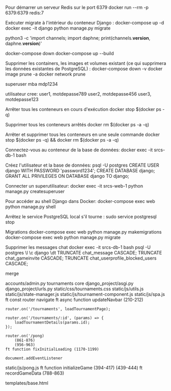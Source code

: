 <!-- connecter à la base de données:t
    python manage.py dbshell -->

    
Pour démarrer un serveur Redis sur le port 6379
    docker run --rm -p 6379:6379 redis:7

Exécuter migrate à l'intérieur du conteneur Django :
    docker-compose up -d  <!-- Démarre les conteneurs en arrière-plan -->
    docker exec -it django python manage.py migrate

python3 -c 'import channels; import daphne; print(channels.__version__, daphne.__version__)'

docker-compose down
docker-compose up --build

Supprimer les containers, les images et volumes existant (ce qui supprimera les données existantes de PostgreSQL) :
    docker-compose down -v
    docker image prune -a
    docker network prune

superuser
    mba
    mdp1234

utilisateur cree:   user1, motdepasse789
                    user2, motdepasse456
                    user3, motdepasse123

Arrêter tous les conteneurs en cours d'exécution
    docker stop $(docker ps -q)

Supprimer tous les conteneurs arrêtés
    docker rm $(docker ps -a -q)    

Arrêter et supprimer tous les conteneurs en une seule commande
    docker stop $(docker ps -q) && docker rm $(docker ps -a -q)



Connectez-vous au conteneur de la base de données:
    docker exec -it srcs-db-1 bash

Créez l'utilisateur et la base de données:
    psql -U postgres
    CREATE USER django WITH PASSWORD 'password1234';
    CREATE DATABASE django;
    GRANT ALL PRIVILEGES ON DATABASE django TO django;


Connecter un superutilisateur:
    docker exec -it srcs-web-1 python manage.py createsuperuser

Pour accéder au shell Django dans Docker:
    docker-compose exec web python manage.py shell


Arrêtez le service PostgreSQL local s'il tourne :
    sudo service postgresql stop

Migrations
    docker-compose exec web python manage.py makemigrations
    docker-compose exec web python manage.py migrate

Supprimer les messages chat
    docker exec -it srcs-db-1 bash
    psql -U postgres
    \l
    \c django
    \dt
    TRUNCATE chat_message CASCADE;
    TRUNCATE chat_gameinvite CASCADE;
    TRUNCATE chat_userprofile_blocked_users CASCADE;




merge

accounts/admin.py
tournaments
core
django_project/asgi.py
django_project/urls.py
static/css/tournaments.css
static/js/utils.js
static/js/state-manager.js
static/js/tournament-component.js
static/js/spa.js
    ft const router
            navigate
    ft async function updateNavbar (210-212)

    router.on('/tournaments', loadTournamentPage);

    router.on('/tournaments/:id', (params) => {
        loadTournamentDetails(params.id);
    });

    router.on('/pong)
        (861-876)
        (956-963)
    ft function fixInitialLoading (1170-1199)

    document.addEventListener
static/js/pong.js
    ft function initializeGame (394-417) (439-444)
    ft recordGameData (788-863)

templates/base.html
            

